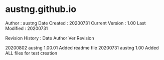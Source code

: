 # austng.github.io

Author				    : austng
Date Created		  : 20200731
Current Version	  : 1.00
Last Modified		  : 20200731

Revision History  :
Date  		Author		Ver 		  Revision

20200802  austng    1.00.01   Added readme file
20200731	austng		1.00	    Added ALL files for test creation
